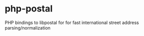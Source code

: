 # php-postal
PHP bindings to libpostal for for fast international street address parsing/normalization
